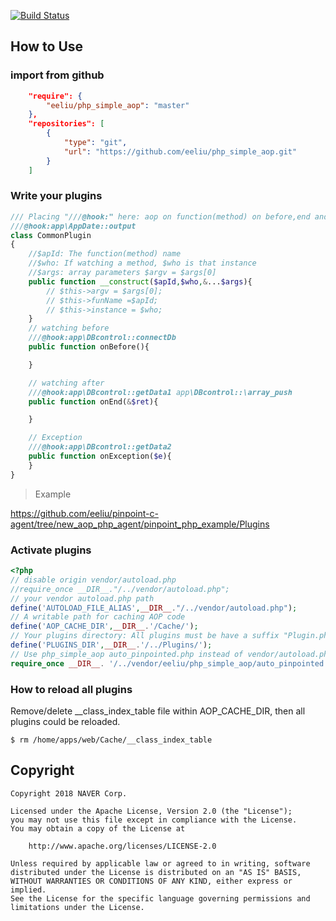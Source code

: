 [![Build Status](https://travis-ci.com/eeliu/php_simple_aop.svg?branch=master)](https://travis-ci.com/eeliu/php_simple_aop)

##  How to Use 

### import from github

```Json
    "require": {
        "eeliu/php_simple_aop": "master"
    },
    "repositories": [
        {
            "type": "git",
            "url": "https://github.com/eeliu/php_simple_aop.git"
        }
    ]
```

### Write your plugins

```php
/// Placing "///@hook:" here: aop on function(method) on before,end and Exception
///@hook:app\AppDate::output
class CommonPlugin
{
    //$apId: The function(method) name
    //$who: If watching a method, $who is that instance
    //$args: array parameters $argv = $args[0]
    public function __construct($apId,$who,&...$args){
        // $this->argv = $args[0];
        // $this->funName =$apId;
        // $this->instance = $who;
    }
    // watching before
    ///@hook:app\DBcontrol::connectDb
    public function onBefore(){

    }

    // watching after
    ///@hook:app\DBcontrol::getData1 app\DBcontrol::\array_push
    public function onEnd(&$ret){

    }

    // Exception
    ///@hook:app\DBcontrol::getData2
    public function onException($e){
    }
}
```

> Example

https://github.com/eeliu/pinpoint-c-agent/tree/new_aop_php_agent/pinpoint_php_example/Plugins


### Activate plugins 

``` php
<?php
// disable origin vendor/autoload.php
//require_once __DIR__."/../vendor/autoload.php";
// your vendor autoload.php path
define('AUTOLOAD_FILE_ALIAS',__DIR__."/../vendor/autoload.php"); 
// A writable path for caching AOP code
define('AOP_CACHE_DIR',__DIR__.'/Cache/');                       
// Your plugins directory: All plugins must be have a suffix "Plugin.php",as "CommonPlugin.php mysqlPlugin.php RPCPlugin.php"
define('PLUGINS_DIR',__DIR__.'/../Plugins/');
// Use php_simple_aop auto_pinpointed.php instead of vendor/autoload.php
require_once __DIR__. '/../vendor/eeliu/php_simple_aop/auto_pinpointed.php';


```

### How to reload all plugins

Remove/delete __class_index_table file within AOP_CACHE_DIR, then all plugins could be reloaded.

```shell
$ rm /home/apps/web/Cache/__class_index_table
```

## Copyright

```
Copyright 2018 NAVER Corp.

Licensed under the Apache License, Version 2.0 (the "License");
you may not use this file except in compliance with the License.
You may obtain a copy of the License at

    http://www.apache.org/licenses/LICENSE-2.0

Unless required by applicable law or agreed to in writing, software
distributed under the License is distributed on an "AS IS" BASIS,
WITHOUT WARRANTIES OR CONDITIONS OF ANY KIND, either express or implied.
See the License for the specific language governing permissions and
limitations under the License.
```
